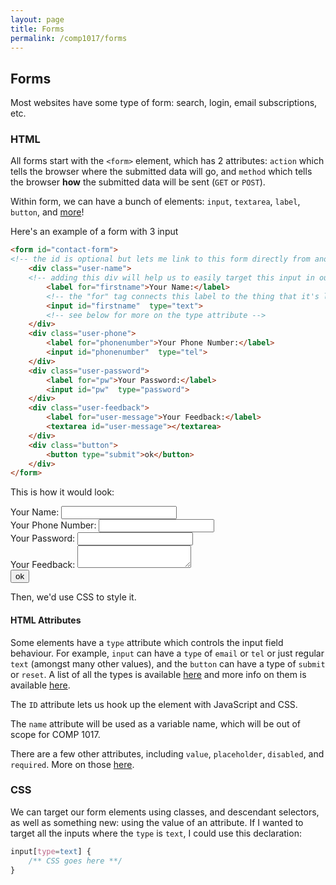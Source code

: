 ```yaml
---
layout: page
title: Forms
permalink: /comp1017/forms
---
```


## Forms
Most websites have some type of form: search, login, email subscriptions, etc.

### HTML
All forms start with the `<form>` element, which has 2 attributes:
`action` which tells the browser where the submitted data will go, and `method` which tells the browser **how** the submitted data will be sent (`GET` or `POST`).

Within form, we can have a bunch of elements: `input`, `textarea`, `label`, `button`, and [more](https://developer.mozilla.org/en-US/docs/Web/HTML/Element#Forms)!

Here's an example of a form with 3 input 

```html
<form id="contact-form">
<!-- the id is optional but lets me link to this form directly from another location, using an anchor tag-->
    <div class="user-name">
    <!-- adding this div will help us to easily target this input in our CSS, and we **always** add a class to divs so that we can target a specific div in our CSS. -->
        <label for="firstname">Your Name:</label>
        <!-- the "for" tag connects this label to the thing that it's labelling, using the id field. in other words, the value of "for" must match the value of the "id" for the related input or textarea -->
        <input id="firstname"  type="text"> 
        <!-- see below for more on the type attribute -->
    </div>
    <div class="user-phone">
        <label for="phonenumber">Your Phone Number:</label>
        <input id="phonenumber"  type="tel"> 
    </div>
    <div class="user-password">
        <label for="pw">Your Password:</label>
        <input id="pw"  type="password"> 
    </div>
    <div class="user-feedback">
        <label for="user-message">Your Feedback:</label>
        <textarea id="user-message"></textarea>
    </div>
    <div class="button">
        <button type="submit">ok</button>
    </div>
</form>
```
This is how it would look:
<html>
    <form id="contact-form">
        <div class="user-name">
            <label for="firstname">Your Name:</label>
            <input id="firstname"  type="text"> 
        </div>
        <div class="user-phone">
            <label for="phonenumber">Your Phone Number:</label>
            <input id="phonenumber"  type="tel"> 
        </div>
        <div class="user-password">
            <label for="pw">Your Password:</label>
            <input id="pw"  type="password"> 
        </div>
        <div class="user-feedback">
            <label for="user-message">Your Feedback:</label>
            <textarea id="user-message"></textarea>
        </div>
        <div class="button">
            <button type="submit">ok</button>
        </div>
    </form>
</html>
Then, we'd use CSS to style it.


#### HTML Attributes

Some elements have a `type` attribute which controls the input field behaviour. For example, `input` can have a `type` of `email` or `tel` or just regular `text` (amongst many other values), and the `button` can have a type of `submit` or `reset`. A list of all the types is available [here](https://developer.mozilla.org/en-US/docs/Web/HTML/Element/input) and more info on them is available [here](https://developer.mozilla.org/en-US/docs/Learn/Forms/HTML5_input_types).

The `ID` attribute lets us hook up the element with JavaScript and CSS. 

The `name` attribute will be used as a variable name, which will be out of scope for COMP 1017.

There are a few other attributes, including `value`, `placeholder`, `disabled`, and `required`. More on those [here](https://developer.mozilla.org/en-US/docs/Learn/Forms/Basic_native_form_controls).

### CSS
We can target our form elements using classes, and descendant selectors, as well as something new: using the value of an attribute. If I wanted to target all the inputs where the `type` is `text`, I could use this declaration:

```css
input[type=text] {
    /** CSS goes here **/
}
```